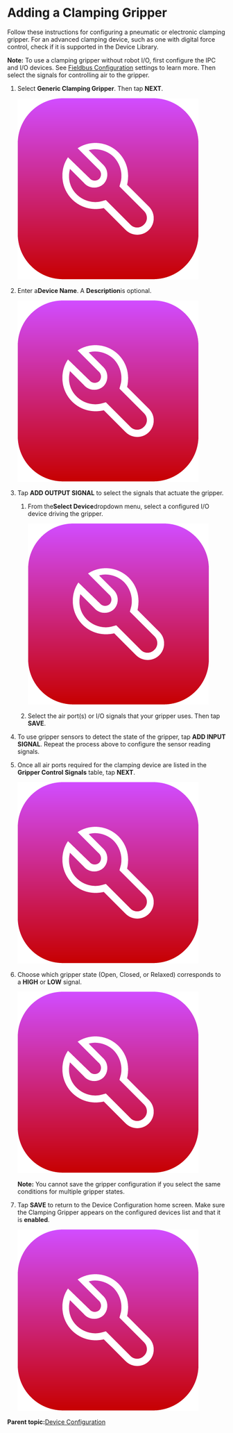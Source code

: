 # Adding a Clamping Gripper

Follow these instructions for configuring a pneumatic or electronic clamping gripper. For an advanced clamping device, such as one with digital force control, check if it is supported in the Device Library.

**Note:** To use a clamping gripper without robot I/O, first configure the IPC and I/O devices. See [Fieldbus Configuration](../3-Settings-App/fieldbus_configuration.md) settings to learn more. Then select the signals for controlling air to the gripper.

1.  Select **Generic Clamping Gripper**. Then tap **NEXT**.

    ![](../Images/Device-Config-App-5-x/device_config_icon_5x.png)

2.  Enter a**Device Name**. A **Description**is optional.

    ![](../Images/Device-Config-App-5-x/device_config_icon_5x.png)

3.  Tap **ADD OUTPUT SIGNAL** to select the signals that actuate the gripper.

    1.  From the**Select Device**dropdown menu, select a configured I/O device driving the gripper.

        ![](../Images/Device-Config-App-5-x/device_config_icon_5x.png)

    2.  Select the air port\(s\) or I/O signals that your gripper uses. Then tap **SAVE**.

4.  To use gripper sensors to detect the state of the gripper, tap **ADD INPUT SIGNAL**. Repeat the process above to configure the sensor reading signals.

5.  Once all air ports required for the clamping device are listed in the **Gripper Control Signals** table, tap **NEXT**.

    ![](../Images/Device-Config-App-5-x/device_config_icon_5x.png)

6.  Choose which gripper state \(Open, Closed, or Relaxed\) corresponds to a **HIGH** or **LOW** signal.

    ![](../Images/Device-Config-App-5-x/device_config_icon_5x.png)

    **Note:** You cannot save the gripper configuration if you select the same conditions for multiple gripper states.

7.  Tap **SAVE** to return to the Device Configuration home screen. Make sure the Clamping Gripper appears on the configured devices list and that it is ​**enabled**​.

    ![](../Images/Device-Config-App-5-x/device_config_icon_5x.png)


**Parent topic:**[Device Configuration](../4-Device-Configuration-App/device_configuration.md)

